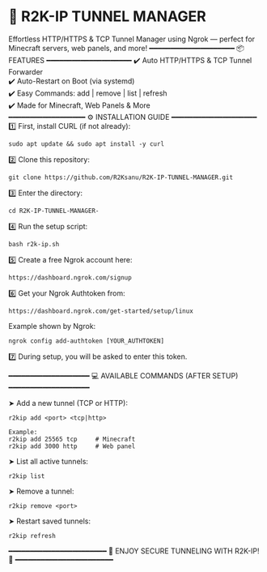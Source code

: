 🚀 R2K-IP TUNNEL MANAGER
==========================

Effortless HTTP/HTTPS & TCP Tunnel Manager using Ngrok — perfect for Minecraft servers, web panels, and more!
━━━━━━━━━━━━━━━━━━━━
📦 FEATURES
━━━━━━━━━━━━━━━━━━━━
✔️ Auto HTTP/HTTPS & TCP Tunnel Forwarder  
✔️ Auto-Restart on Boot (via systemd)  
✔️ Easy Commands: add | remove | list | refresh  
✔️ Made for Minecraft, Web Panels & More  
━━━━━━━━━━━━━━━━━━
⚙️ INSTALLATION GUIDE
━━━━━━━━━━━━━━━━━━━━
1️⃣ First, install CURL (if not already):

    sudo apt update && sudo apt install -y curl

2️⃣ Clone this repository:

    git clone https://github.com/R2Ksanu/R2K-IP-TUNNEL-MANAGER.git

3️⃣ Enter the directory:

    cd R2K-IP-TUNNEL-MANAGER-

4️⃣ Run the setup script:

    bash r2k-ip.sh

5️⃣ Create a free Ngrok account here:

    https://dashboard.ngrok.com/signup

6️⃣ Get your Ngrok Authtoken from:

    https://dashboard.ngrok.com/get-started/setup/linux

   Example shown by Ngrok:

    ngrok config add-authtoken [YOUR_AUTHTOKEN]

7️⃣ During setup, you will be asked to enter this token.

━━━━━━━━━━━━━━━━━━━
💻 AVAILABLE COMMANDS (AFTER SETUP)
━━━━━━━━━━━━━━━━━━━

➤ Add a new tunnel (TCP or HTTP):

    r2kip add <port> <tcp|http>

    Example:
    r2kip add 25565 tcp     # Minecraft
    r2kip add 3000 http     # Web panel

➤ List all active tunnels:

    r2kip list

➤ Remove a tunnel:

    r2kip remove <port>


➤ Restart saved tunnels:

    r2kip refresh

━━━━━━━━━━━━━━━━━━━━━━━
🎉 ENJOY SECURE TUNNELING WITH R2K-IP! 🎉
━━━━━━━━━━━━━━━━━━━━━━━
